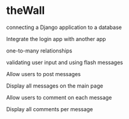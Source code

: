 # theWall

connecting a Django application to a database

Integrate the login app with another app

one-to-many relationships

validating user input and using flash messages

Allow users to post messages

Display all messages on the main page

Allow users to comment on each message

Display all comments per message
